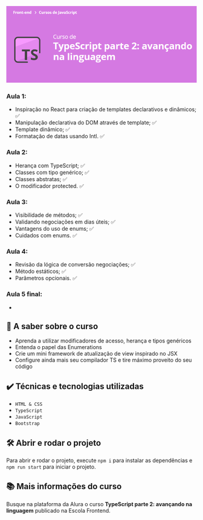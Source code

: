 ![TypeScript parte 2: avançando na linguagem](curso.png)

### Aula 1:
- Inspiração no React para criação de templates declarativos e dinâmicos; :white_check_mark:
- Manipulação declarativa do DOM através de template; :white_check_mark:
- Template dinâmico; :white_check_mark:
- Formatação de datas usando Intl. :white_check_mark:

### Aula 2:
- Herança com TypeScript; :white_check_mark:
- Classes com tipo genérico; :white_check_mark:
- Classes abstratas; :white_check_mark:
- O modificador protected. :white_check_mark:

### Aula 3:
- Visibilidade de métodos; :white_check_mark:
- Validando negociações em dias úteis; :white_check_mark:
- Vantagens do uso de enums; :white_check_mark:
- Cuidados com enums. :white_check_mark:

### Aula 4:
- Revisão da lógica de conversão negociações; :white_check_mark:
- Método estáticos; :white_check_mark:
- Parâmetros opcionais. :white_check_mark:

### Aula 5 final:
- 

## 🔨 A saber sobre o curso
- Aprenda a utilizar modificadores de acesso, herança e tipos genéricos
- Entenda o papel das Enumerations
- Crie um mini framework de atualização de view inspirado no JSX
- Configure ainda mais seu compilador TS e tire máximo proveito do seu código


## ✔️ Técnicas e tecnologias utilizadas
- `HTML & CSS`
- `TypeScript`
- `JavaScript`
- `Bootstrap`

## 🛠️ Abrir e rodar o projeto
Para abrir e rodar o projeto, execute `npm i` para instalar as dependências e `npm run start` para iniciar o projeto.

## 📚 Mais informações do curso
Busque na plataforma da Alura o curso **TypeScript parte 2: avançando na linguagem** publicado na Escola Frontend.

<br>
